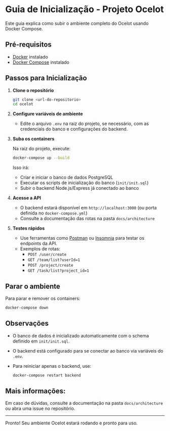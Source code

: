 # Guia de Inicialização - Projeto Ocelot

Este guia explica como subir o ambiente completo do Ocelot usando Docker Compose.

## Pré-requisitos

- [Docker](https://www.docker.com/get-started) instalado
- [Docker Compose](https://docs.docker.com/compose/) instalado

## Passos para Inicialização

1. **Clone o repositório**

   ```bash
   git clone <url-do-repositorio>
   cd ocelot
   ```

2. **Configure variáveis de ambiente**

   - Edite o arquivo `.env` na raiz do projeto, se necessário, com as credenciais do banco e configurações do backend.

3. **Suba os containers**

   Na raiz do projeto, execute:

   ```bash
   docker-compose up --build
   ```

   Isso irá:
   - Criar e iniciar o banco de dados PostgreSQL
   - Executar os scripts de inicialização do banco (`init/init.sql`)
   - Subir o backend Node.js/Express já conectado ao banco

4. **Acesse a API**

   - O backend estará disponível em `http://localhost:3000` (ou porta definida no `docker-compose.yml`)
   - Consulte a documentação das rotas na pasta `docs/architecture`

5. **Testes rápidos**

   - Use ferramentas como [Postman](https://www.postman.com/) ou [Insomnia](https://insomnia.rest/) para testar os endpoints da API.
   - Exemplos de rotas:
     - `POST /user/create`
     - `GET /team/list?userId=1`
     - `POST /project/create`
     - `GET /task/list?project_id=1`

## Parar o ambiente

Para parar e remover os containers:

```bash
docker-compose down
```

## Observações

- O banco de dados é inicializado automaticamente com o schema definido em `init/init.sql`.
- O backend está configurado para se conectar ao banco via variáveis do `.env`.
- Para reiniciar apenas o backend, use:

  ```bash
  docker-compose restart backend
  ```

## Mais informações:

Em caso de dúvidas, consulte a documentação na pasta `docs/architecture` ou abra uma issue no repositório.

---

Pronto! Seu ambiente Ocelot estará rodando e pronto para uso.